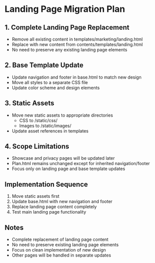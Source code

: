 # Landing Page Migration Plan

## 1. Complete Landing Page Replacement
- Remove all existing content in templates/marketing/landing.html
- Replace with new content from contents/templates/landing.html
- No need to preserve any existing landing page elements

## 2. Base Template Update
- Update navigation and footer in base.html to match new design
- Move all styles to a separate CSS file
- Update color scheme and design elements

## 3. Static Assets
- Move new static assets to appropriate directories
  * CSS to /static/css/
  * Images to /static/images/
- Update asset references in templates

## 4. Scope Limitations
- Showcase and privacy pages will be updated later
- Plan.html remains unchanged except for inherited navigation/footer
- Focus only on landing page and base template updates

## Implementation Sequence
1. Move static assets first
2. Update base.html with new navigation and footer
3. Replace landing page content completely
4. Test main landing page functionality

## Notes
- Complete replacement of landing page content
- No need to preserve existing landing page elements
- Focus on clean implementation of new design
- Other pages will be handled in separate updates